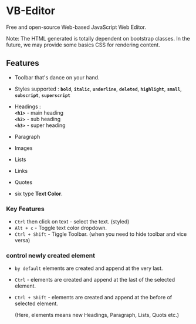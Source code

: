 # VB-Editor
Free and open-source Web-based JavaScript Web Editor.

Note: The HTML generated is totally dependent on bootstrap classes. In the future, we may provide some basics CSS for rendering content.

## Features

* Toolbar that's dance on your hand.
* Styles supported : 
  <b>`bold`</b>,    <b>`italic`</b>,
<b>`underline`</b>, <b>`deleted`</b>,
<b>`highlight`</b>, <b>`small`</b>,
<b>`subscript`</b>, <b>`superscript`</b>

* Headings : <br>
	<b>`<h1>`</b> - main heading <br>
	<b>`<h2>`</b> - sub heading <br>
	<b>`<h3>`</b> - super heading

* Paragraph
* Images
* Lists
* Links
* Quotes
* six type <b>Text Color</b>.


### Key Features

* `Ctrl` then click on text - select the text. (styled)
* `Alt + c` - Toggle text color dropdown.
* `Ctrl + Shift` - Tiggle Toolbar. (when you need to hide toolbar and vice versa)


### control newly created element

* `by default` elements are created and append at the very last.
* `Ctrl` - elements are created and append at the last of the selected element.
* `Ctrl + Shift` - elements are created and append at the before of selected element.

	(Here, elements means new Headings, Paragraph, Lists, Quots etc.)
